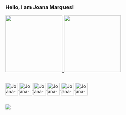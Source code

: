 ### Hello, I am Joana Marques!


<div> 
    <a href="https://github.com/joanapmarq">
    <image height="180em" src="https://github-readme-stats.vercel.app/api?username=joanapmarq&show_icons=true&theme=radical&include_all_commits=true&count_private=true"/>
      <image height="180em" src="https://github-readme-stats.vercel.app/api/top-langs/?username=joanapmarq&layout=compact&langs_count=16&theme=radical"/>
</div>
  
  ##

<div style="display: inline_block">   
  
  <img align="center" alt="Joana-Java" heigth="30" width= "40" src="https://cdn.jsdelivr.net/gh/devicons/devicon/icons/java/java-original.svg" />
  <img align="center" alt="Joana-C" heigth="30" width= "40" src="https://cdn.jsdelivr.net/gh/devicons/devicon/icons/c/c-original.svg" />
  <img align="center" alt="Joana-python" heigth="30" width= "40" src="https://cdn.jsdelivr.net/gh/devicons/devicon/icons/python/python-original.svg" />
  <img align="center" alt="Joana-html" heigth="30" width= "40" src="https://cdn.jsdelivr.net/gh/devicons/devicon/icons/html5/html5-original.svg" />
  <img align="center" alt="Joana-JS" heigth="30" width= "40" src="https://cdn.jsdelivr.net/gh/devicons/devicon/icons/javascript/javascript-original.svg" />
  <img align="center" alt="Joana-Css" heigth="30" width= "40" src="https://cdn.jsdelivr.net/gh/devicons/devicon/icons/css3/css3-original.svg" />
  
</div>
  
  ##
  
<div>

  <a href="www.linkedin.com/in/joana-marques-419451195" target="_blank"> <img src="https://img.shields.io/badge/LinkedIn-0077B5?style=for-the-badge&logo=linkedin&logoColor=white"></a>
</div>
      

